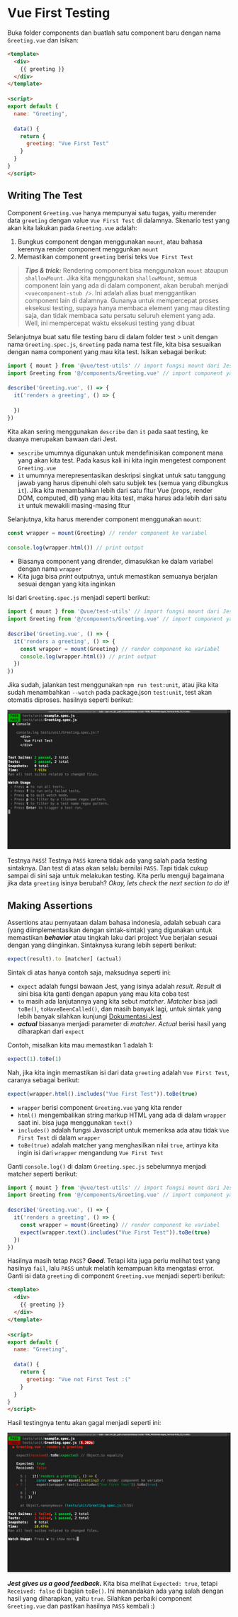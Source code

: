 # Vue First Testing

Buka folder components dan buatlah satu component baru dengan nama `Greeting.vue` dan isikan:

```html
<template>
  <div>
    {{ greeting }}
  </div>
</template>

<script>
export default {
  name: "Greeting",

  data() {
    return {
      greeting: "Vue First Test"
    }
  }
}
</script>
```

## Writing The Test

Component `Greeting.vue` hanya mempunyai satu tugas, yaitu merender data `greeting` dengan value `Vue First Test` di dalamnya. Skenario test yang akan kita lakukan pada `Greeting.vue` adalah:

1. Bungkus component dengan menggunakan `mount`, atau bahasa kerennya render component menggunkan `mount`
2. Memastikan component `greeting` berisi teks `Vue First Test`

> ***Tips & trick:*** Rendering component bisa menggunakan `mount` ataupun `shallowMount`. Jika kita menggunakan `shallowMount`, semua component lain yang ada di dalam component, akan berubah menjadi `<vuecomponent-stub />`. Ini adalah alias buat menggantikan component lain di dalamnya. Gunanya untuk mempercepat proses eksekusi testing, supaya hanya membaca element yang mau ditesting saja, dan tidak membaca satu persatu seluruh element yang ada. Well, ini mempercepat waktu eksekusi testing yang dibuat

Selanjutnya buat satu file testing baru di dalam folder test > unit dengan nama `Greeting.spec.js`, `Greeting` pada nama test file, kita bisa sesuaikan dengan nama component yang mau kita test. Isikan sebagai berikut:

```js
import { mount } from '@vue/test-utils' // import fungsi mount dari Jest
import Greeting from '@/components/Greeting.vue' // import component yang mau ditest

describe('Greeting.vue', () => {
  it('renders a greeting', () => {

  })
})
```

Kita akan sering menggunakan `describe` dan `it` pada saat testing, ke duanya merupakan bawaan dari Jest.

* `sescribe` umumnya digunakan untuk mendefinisikan component mana yang akan kita test. Pada kasus kali ini kita ingin mengetest component `Greeting.vue`
* `it` umumnya merepresentasikan deskripsi singkat untuk satu tanggung jawab yang harus dipenuhi oleh satu subjek tes (semua yang dibungkus `it`). Jika kita menambahkan lebih dari satu fitur Vue (props, render DOM, computed, dll) yang mau kita test, maka harus ada lebih dari satu `it` untuk mewakili masing-masing fitur

Selanjutnya, kita harus merender component menggunakan `mount`:

```js
const wrapper = mount(Greeting) // render component ke variabel

console.log(wrapper.html()) // print output
```

* Biasanya component yang dirender, dimasukkan ke dalam variabel dengan nama `wrapper`
* Kita juga bisa *print* outputnya, untuk memastikan semuanya berjalan sesuai dengan yang kita inginkan

Isi dari `Greeting.spec.js` menjadi seperti berikut:

```js
import { mount } from '@vue/test-utils' // import fungsi mount dari Jest
import Greeting from '@/components/Greeting.vue' // import component yang mau ditest

describe('Greeting.vue', () => {
  it('renders a greeting', () => {
    const wrapper = mount(Greeting) // render component ke variabel
    console.log(wrapper.html()) // print output
  })
})
```

Jika sudah, jalankan test menggunakan `npm run test:unit`, atau jika kita sudah menambahkan `--watch` pada package.json `test:unit`, test akan otomatis diproses. hasilnya seperti berikut:

![img](img/7.png)

Testnya `PASS`! Testnya `PASS` karena tidak ada yang salah pada testing sintaknya. Dan test di atas akan selalu bernilai `PASS`. Tapi tidak cukup sampai di sini saja untuk melakukan testing. Kita perlu menguji bagaimana jika data `greeting` isinya berubah? *Okay, lets check the next section to do it!*

## Making Assertions

Assertions atau pernyataan dalam bahasa indonesia, adalah sebuah cara (yang diimplementasikan dengan sintak-sintak) yang digunakan untuk memastikan ***behavior*** atau tingkah laku dari project Vue berjalan sesuai dengan yang diinginkan. Sintaknysa kurang lebih seperti berikut:

```js
expect(result).to [matcher] (actual)
```

Sintak di atas hanya contoh saja, maksudnya seperti ini:

* `expect` adalah fungsi bawaan Jest, yang isinya adalah *result*. *Result* di sini bisa kita ganti dengan apapun yang mau kita coba test
* `to` masih ada lanjutannya yang kita sebut *matcher*. *Matcher* bisa jadi `toBe()`, `toHaveBeenCalled()`, dan masih banyak lagi, untuk sintak yang lebih banyak silahkan kunjungi [Dokumentasi Jest](https://jestjs.io/docs/en/expect)
* ***actual*** biasanya menjadi parameter di *matcher*. *Actual* berisi hasil yang diharapkan dari `expect`

Contoh, misalkan kita mau memastikan 1 adalah 1:

```js
expect(1).toBe(1)
```

Nah, jika kita ingin memastikan isi dari data `greeting` adalah `Vue First Test`, caranya sebagai berikut:

```js
expect(wrapper.html().includes("Vue First Test")).toBe(true)
```

* `wrapper` berisi component `Greeting.vue` yang kita render
* `html()` mengembalikan string markup HTML yang ada di dalam `wrapper` saat ini. bisa juga menggunakan `text()`
* `includes()` adalah fungsi Javascript untuk memeriksa ada atau tidak `Vue First Test` di dalam `wrapper`
* `toBe(true)` adalah matcher yang menghasilkan nilai `true`, artinya kita ingin isi dari `wrapper` mengandung `Vue First Test`

Ganti `console.log()` di dalam `Greeting.spec.js` sebelumnya menjadi matcher seperti berikut:

```js
import { mount } from '@vue/test-utils' // import fungsi mount dari Jest
import Greeting from '@/components/Greeting.vue' // import component yang mau ditest

describe('Greeting.vue', () => {
  it('renders a greeting', () => {
    const wrapper = mount(Greeting) // render component ke variabel
    expect(wrapper.text().includes("Vue First Test")).toBe(true)
  })
})
```

Hasilnya masih tetap `PASS`? ***Good***. Tetapi kita juga perlu melihat test yang hasilnya `fail`, lalu `PASS` untuk melatih kemampuan kita mengatasi error. Ganti isi data `greeting` di component `Greeting.vue` menjadi seperti berikut:

```html
<template>
  <div>
    {{ greeting }}
  </div>
</template>

<script>
export default {
  name: "Greeting",

  data() {
    return {
      greeting: "Vue not First Test :("
    }
  }
}
</script>
```

Hasil testingnya tentu akan gagal menjadi seperti ini:

![img](img/8.png)

***Jest gives us a good feedback.*** Kita bisa melihat `Expected: true`, tetapi `Received: false` di bagian `toBe()`. Ini menandakan ada yang salah dengan hasil yang diharapkan, yaitu `true`. Silahkan perbaiki component `Greeting.vue` dan pastikan hasilnya `PASS` kembali :)

